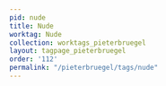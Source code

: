 ```yaml
---
pid: nude
title: Nude
worktag: Nude
collection: worktags_pieterbruegel
layout: tagpage_pieterbruegel
order: '112'
permalink: "/pieterbruegel/tags/nude"
---
```

